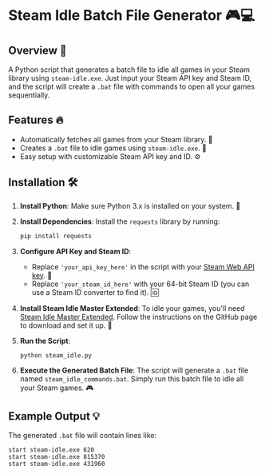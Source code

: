 # **Steam Idle Batch File Generator** 🎮💻

## **Overview** 🌟
A Python script that generates a batch file to idle all games in your Steam library using `steam-idle.exe`. Just input your Steam API key and Steam ID, and the script will create a `.bat` file with commands to open all your games sequentially.

## **Features** 🔥
- Automatically fetches all games from your Steam library. 📂
- Creates a `.bat` file to idle games using `steam-idle.exe`. 📝
- Easy setup with customizable Steam API key and ID. ⚙️

## **Installation** 🛠️

1. **Install Python**: Make sure Python 3.x is installed on your system. 🐍
2. **Install Dependencies**: Install the `requests` library by running:
    ```bash
    pip install requests
    ```

3. **Configure API Key and Steam ID**:
    - Replace `'your_api_key_here'` in the script with your [Steam Web API key](https://steamcommunity.com/dev/apikey). 🔑
    - Replace `'your_steam_id_here'` with your 64-bit Steam ID (you can use a Steam ID converter to find it). 🆔

4. **Install Steam Idle Master Extended**: To idle your games, you'll need [Steam Idle Master Extended](https://github.com/JonasNilson/idle_master_extended/releases). Follow the instructions on the GitHub page to download and set it up. 🔧

5. **Run the Script**:
    ```bash
    python steam_idle.py
    ```

6. **Execute the Generated Batch File**: The script will generate a `.bat` file named `steam_idle_commands.bat`. Simply run this batch file to idle all your Steam games. 🎮

## **Example Output** 💡
The generated `.bat` file will contain lines like:
```batch
start steam-idle.exe 620
start steam-idle.exe 815370
start steam-idle.exe 431960
